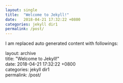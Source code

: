 ```yaml
---
layout: single
title:  "Welcome to Jekyll!"
date:   2018-04-21 17:32:22 +0800
categories: jekyll dir1
permalink: /post/
---
```

I am replaced auto generated content with followings:<br>

layout: archive <br>
title:  "Welcome to Jekyll!"<br>
date:   2018-04-21 17:32:22 +0800<br>
categories: jekyll dir1<br>
permalink: /post/